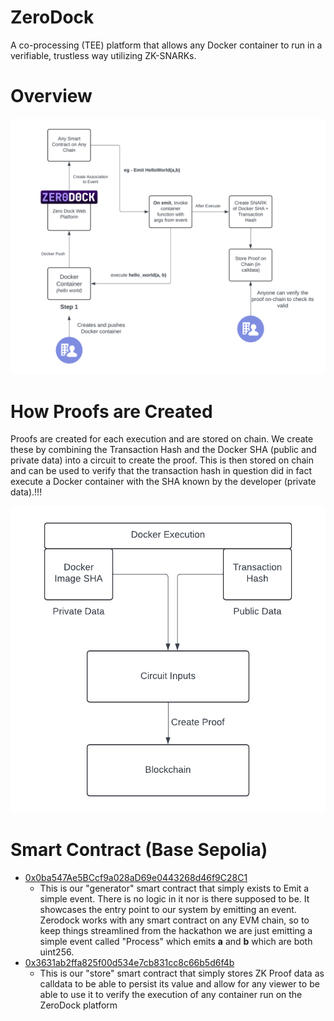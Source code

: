 # ZeroDock

A co-processing (TEE) platform that allows any Docker container to run in a verifiable, trustless way utilizing ZK-SNARKs.

# Overview

![Overview](overview.png)

# How Proofs are Created



Proofs are created for each execution and are stored on chain. We create these by combining the Transaction Hash and the Docker SHA (public and private data) into a circuit to create the proof. This is then stored on chain and can be used to verify that the transaction hash in question did in fact execute a Docker container with the SHA known by the developer (private data).!!!


![Proof](proof.png)

# Smart Contract (Base Sepolia)

- [0x0ba547Ae5BCcf9a028aD69e0443268d46f9C28C1](https://sepolia.basescan.org/address/0x0ba547Ae5BCcf9a028aD69e0443268d46f9C28C1)
  - This is our "generator" smart contract that simply exists to Emit a simple event. There is no logic in it nor is there supposed to be. It showcases the entry point to our system by emitting an event. Zerodock works with any smart contract on any EVM chain, so to keep things streamlined from the hackathon we are just emitting a simple event called "Process" which emits **a** and **b** which are both uint256.
- [0x3631ab2ffa825f00d534e7cb831cc8c66b5d6f4b](https://sepolia.basescan.org/address/0x3631ab2ffa825f00d534e7cb831cc8c66b5d6f4b)
  - This is our "store" smart contract that simply stores ZK Proof data as calldata to be able to persist its value and allow for any viewer to be able to use it to verify the execution of any container run on the ZeroDock platform
